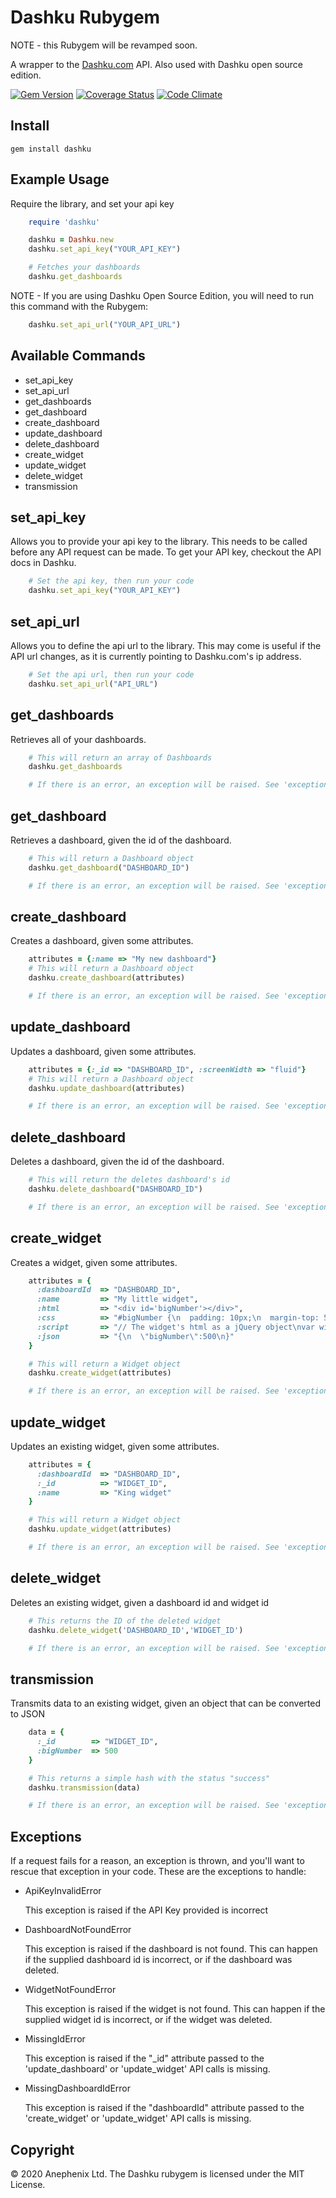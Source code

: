 Dashku Rubygem
===========

NOTE - this Rubygem will be revamped soon.

A wrapper to the [Dashku.com](https://dashku.com) API. Also used with Dashku open source edition.

[![Gem Version](https://badge.fury.io/rb/dashku.svg)](http://badge.fury.io/rb/dashku)
[![Coverage Status](https://img.shields.io/coveralls/dashku/dashku-ruby.svg)](https://coveralls.io/r/dashku/dashku-ruby)
[![Code Climate](https://codeclimate.com/github/dashku/dashku-ruby.svg)](https://codeclimate.com/github/dashku/dashku-ruby)


Install
---

    gem install dashku

Example Usage
---

Require the library, and set your api key

```ruby
    require 'dashku'

    dashku = Dashku.new
    dashku.set_api_key("YOUR_API_KEY")

    # Fetches your dashboards
    dashku.get_dashboards
```

NOTE - If you are using Dashku Open Source Edition, you will need to run this command with the Rubygem:

```ruby
    dashku.set_api_url("YOUR_API_URL")
```

Available Commands
---

* set_api_key
* set_api_url
* get_dashboards
* get_dashboard
* create_dashboard
* update_dashboard
* delete_dashboard
* create_widget
* update_widget
* delete_widget
* transmission

set_api_key
---

Allows you to provide your api key to the library. This needs to be called before any API request can be made. To get your API key, checkout the API docs in Dashku.

```ruby
    # Set the api key, then run your code
    dashku.set_api_key("YOUR_API_KEY")
```

set_api_url
---

Allows you to define the api url to the library. This may come is useful if the API url changes, as it is currently pointing to Dashku.com's ip address.

```ruby
    # Set the api url, then run your code
    dashku.set_api_url("API_URL")
```

get_dashboards
---

Retrieves all of your dashboards.

```ruby
    # This will return an array of Dashboards
    dashku.get_dashboards

    # If there is an error, an exception will be raised. See 'exceptions' in this README for more.
```

get_dashboard
---

Retrieves a dashboard, given the id of the dashboard.

```ruby
    # This will return a Dashboard object
    dashku.get_dashboard("DASHBOARD_ID")

    # If there is an error, an exception will be raised. See 'exceptions' in this README for more.
```

create_dashboard
---

Creates a dashboard, given some attributes.

```ruby
    attributes = {:name => "My new dashboard"}
    # This will return a Dashboard object
    dashku.create_dashboard(attributes)

    # If there is an error, an exception will be raised. See 'exceptions' in this README for more.
```

update_dashboard
---

Updates a dashboard, given some attributes.

```ruby
    attributes = {:_id => "DASHBOARD_ID", :screenWidth => "fluid"}
    # This will return a Dashboard object
    dashku.update_dashboard(attributes)

    # If there is an error, an exception will be raised. See 'exceptions' in this README for more.
```

delete_dashboard
---

Deletes a dashboard, given the id of the dashboard.

```ruby
    # This will return the deletes dashboard's id
    dashku.delete_dashboard("DASHBOARD_ID")

    # If there is an error, an exception will be raised. See 'exceptions' in this README for more.
```

create_widget
---

Creates a widget, given some attributes.

```ruby
    attributes = {
      :dashboardId  => "DASHBOARD_ID",
      :name         => "My little widget",
      :html         => "<div id='bigNumber'></div>",
      :css          => "#bigNumber {\n  padding: 10px;\n  margin-top: 50px;\n  font-size: 36pt;\n  font-weight: bold;\n}",
      :script       => "// The widget's html as a jQuery object\nvar widget = this.widget;\n\n// This runs when the widget is loaded\nthis.on('load', function(data){\n  console.log('loaded');\n});\n// This runs when the widget receives a transmission\nthis.on('transmission', function(data){\n  widget.find('#bigNumber').text(data.bigNumber);\n});",
      :json         => "{\n  \"bigNumber\":500\n}"
    }

    # This will return a Widget object
    dashku.create_widget(attributes)

    # If there is an error, an exception will be raised. See 'exceptions' in this README for more.
```

update_widget
---

Updates an existing widget, given some attributes.

```ruby
    attributes = {
      :dashboardId  => "DASHBOARD_ID",
      :_id          => "WIDGET_ID",  
      :name         => "King widget"
    }

    # This will return a Widget object
    dashku.update_widget(attributes)    

    # If there is an error, an exception will be raised. See 'exceptions' in this README for more.
```

delete_widget
---

Deletes an existing widget, given a dashboard id and widget id

```ruby
    # This returns the ID of the deleted widget
    dashku.delete_widget('DASHBOARD_ID','WIDGET_ID')

    # If there is an error, an exception will be raised. See 'exceptions' in this README for more.
```

transmission
---

Transmits data to an existing widget, given an object that can be converted to JSON

```ruby
    data = {
      :_id        => "WIDGET_ID",
      :bigNumber  => 500
    }

    # This returns a simple hash with the status "success"
    dashku.transmission(data)

    # If there is an error, an exception will be raised. See 'exceptions' in this README for more.
```

Exceptions
---

If a request fails for a reason, an exception is thrown, and you'll want to rescue that exception in your code. These are the exceptions to handle:

* ApiKeyInvalidError

  This exception is raised if the API Key provided is incorrect

* DashboardNotFoundError

  This exception is raised if the dashboard is not found. This can happen if the supplied dashboard id is incorrect, or if the dashboard was deleted.

* WidgetNotFoundError

  This exception is raised if the widget is not found. This can happen if the supplied widget id is incorrect, or if the widget was deleted.

* MissingIdError

  This exception is raised if the "_id" attribute passed to the 'update_dashboard' or 'update_widget' API calls is missing.

* MissingDashboardIdError

  This exception is raised if the "dashboardId" attribute passed to the 'create_widget' or 'update_widget' API calls is missing. 

Copyright
---

&copy; 2020 Anephenix Ltd. The Dashku rubygem is licensed under the MIT License.
